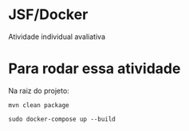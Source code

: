 # JSF/Docker
Atividade individual avaliativa


# Para rodar essa atividade

Na raiz do projeto:

```mvn clean package```

```sudo docker-compose up --build```

